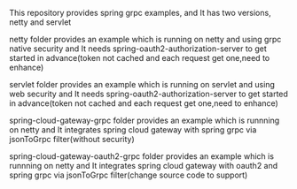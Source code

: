 This repository provides spring grpc examples, and It has two versions, netty and servlet  

netty folder provides an example which is running on netty and using grpc native security and It needs spring-oauth2-authorization-server to get started in advance(token not cached and each request get one,need to enhance)
   
servlet folder provides an example which is running on servlet and using web security and It needs spring-oauth2-authorization-server to get started in advance(token not cached and each request get one,need to enhance)

spring-cloud-gateway-grpc folder provides an example which is runnning on netty and It integrates spring cloud gateway with spring grpc via jsonToGrpc filter(without security)

spring-cloud-gateway-oauth2-grpc folder provides an example which is runnning on netty and It integrates spring cloud gateway with oauth2 and spring grpc via jsonToGrpc filter(change source code to support)
